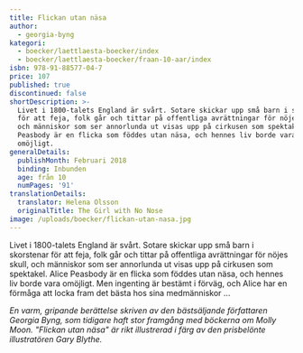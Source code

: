 ```yaml
---
title: Flickan utan näsa
author:
  - georgia-byng
kategori:
  - boecker/laettlaesta-boecker/index
  - boecker/laettlaesta-boecker/fraan-10-aar/index
isbn: 978-91-88577-04-7
price: 107
published: true
discontinued: false
shortDescription: >-
  Livet i 1800-talets England är svårt. Sotare skickar upp små barn i skorstenar
  för att feja, folk går och tittar på offentliga avrättningar för nöjes skull,
  och människor som ser annorlunda ut visas upp på cirkusen som spektakel. Alice
  Peasbody är en flicka som föddes utan näsa, och hennes liv borde vara
  omöjligt.
generalDetails:
  publishMonth: Februari 2018
  binding: Inbunden
  age: från 10
  numPages: '91'
translationDetails:
  translator: Helena Olsson
  originalTitle: The Girl with No Nose
image: /uploads/boecker/flickan-utan-nasa.jpg
---
```

Livet i 1800-talets England är svårt. Sotare skickar upp små barn i skorstenar för att feja, folk går och tittar på offentliga avrättningar för nöjes skull, och människor som ser annorlunda ut visas upp på cirkusen som spektakel. Alice Peasbody är en flicka som föddes utan näsa, och hennes liv borde vara omöjligt. Men ingenting är bestämt i förväg, och Alice har en förmåga att locka fram det bästa hos sina medmänniskor …

_En varm, gripande berättelse skriven av den bästsäljande författaren Georgia Byng, som tidigare haft stor framgång med böckerna om Molly Moon. "Flickan utan näsa" är rikt illustrerad i färg av den prisbelönte illustratören Gary Blythe._
